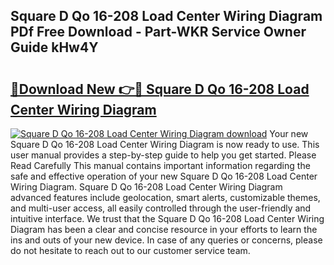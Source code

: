 ## Square D Qo 16-208 Load Center Wiring Diagram PDf Free Download - Part-WKR Service Owner Guide kHw4Y

# <h2><a href="http://dfrwpd.blite.top/?on=Square+D+Qo+16-208+Load+Center+Wiring+Diagram">🔗Download New 👉🔴 Square D Qo 16-208 Load Center Wiring Diagram</a></h2>

[![Square D Qo 16-208 Load Center Wiring Diagram download](https://i.imgur.com/lujVjoI.png)](http://dfrwpd.blite.top/?on=Square+D+Qo+16-208+Load+Center+Wiring+Diagram)
Your new Square D Qo 16-208 Load Center Wiring Diagram is now ready to use. This user manual provides a step-by-step guide to help you get started. Please Read Carefully This manual contains important information regarding the safe and effective operation of your new Square D Qo 16-208 Load Center Wiring Diagram. Square D Qo 16-208 Load Center Wiring Diagram advanced features include geolocation, smart alerts, customizable themes, and multi-user access, all easily controlled through the user-friendly and intuitive interface. We trust that the Square D Qo 16-208 Load Center Wiring Diagram has been a clear and concise resource in your efforts to learn the ins and outs of your new device. In case of any queries or concerns, please do not hesitate to reach out to our customer service team.
